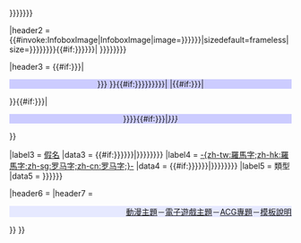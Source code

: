 }}}}}}}

</div>

</tr>

|header2 = {{\#invoke:InfoboxImage|InfoboxImage|image=}}}}}}|sizedefault=frameless|size=}}}}}}}}{{\#if:}}}}}}|
}}}}}}}}

|header3 = {{\#if:}}}|

<div style="background: #ccf; text-align: center; border: 0px;">

}}} }}{{\#if:}}}}}}}}}|
|{{\#if:}}}|

</div>

}}{{\#if:}}}|

<div style="background: #ccf; text-align: center; border: 0px;" colspan="2">

}}}}{{\#if:}}}|*}}}*

</div>

}}

|label3 = [假名](../Page/日語假名.md "wikilink") |data3 = {{\#if:}}}}}}|}}}}}}}} |label4 = [-{zh-tw:羅馬字;zh-hk:羅馬字;zh-sg:罗马字;zh-cn:罗马字;}-](../Page/平文式罗马字.md "wikilink") |data4 = {{\#if:}}}}}}|}}}}}}}} |label5 = 類型 |data5 = }}}}}}

|header6 =  |header7 = <includeonly>

<div class="nowrap" style="text-align:right; background: #e6e9ff;" >

[動漫主題](../Page/Portal:动漫.md "wikilink")－[電子遊戲主題](../Page/Portal:电子游戏.md "wikilink")－[ACG專題](https://zh.wikipedia.org/wiki/Wikipedia:ACG专题 "wikilink")－[模板說明](https://zh.wikipedia.org/wiki/Template:Infobox_animanga "wikilink")

</div>

</includeonly> }}<noinclude>    }}</noinclude>